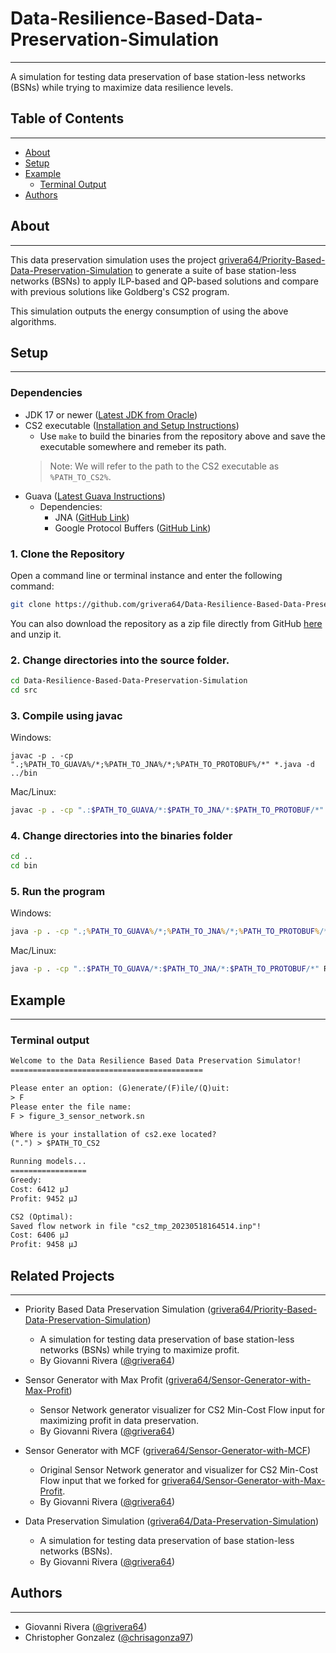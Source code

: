 # Data-Resilience-Based-Data-Preservation-Simulation

---
A simulation for testing data preservation of base station-less networks (BSNs) while trying to maximize data resilience levels.

## Table of Contents

---
- [About](#about)
- [Setup](#setup)
- [Example](#example)
  - [Terminal Output](#terminal-output)
- [Authors](#authors)

## About

---
This data preservation simulation uses the project [grivera64/Priority-Based-Data-Preservation-Simulation](https://github.com/grivera64/Priority-Based-Data-Preservation-Simulation)
to generate a suite of base station-less networks (BSNs) to apply ILP-based and QP-based solutions and compare with previous solutions like Goldberg's CS2 program.

This simulation outputs the energy consumption of using the above algorithms.

## Setup

---

### Dependencies

- JDK 17 or newer ([Latest JDK from Oracle](https://www.oracle.com/java/technologies/downloads/))
- CS2 executable ([Installation and Setup Instructions](./CS2_SETUP.md))
  - Use `make` to build the binaries from the repository above and save the executable somewhere and remeber its path.
  > Note: We will refer to the path to the CS2 executable as `%PATH_TO_CS2%`.
- Guava ([Latest Guava Instructions](https://developers.google.com/optimization/install/java))
  - Dependencies:
    - JNA ([GitHub Link](https://github.com/java-native-access/jna)) 
    - Google Protocol Buffers ([GitHub Link](https://github.com/protocolbuffers/protobuf))

### 1. Clone the Repository

Open a command line or terminal instance and enter the following command:
```sh
git clone https://github.com/grivera64/Data-Resilience-Based-Data-Preservation-Simulation.git
```

You can also download the repository as a zip file directly
from GitHub [here](https://github.com/grivera64/Data-Resilience-Based-Data-Preservation-Simulation/archive/refs/heads/main.zip) and unzip it.

### 2. Change directories into the source folder.

```sh
cd Data-Resilience-Based-Data-Preservation-Simulation
cd src
```

### 3. Compile using javac

Windows:
```batch
javac -p . -cp ".;%PATH_TO_GUAVA%/*;%PATH_TO_JNA%/*;%PATH_TO_PROTOBUF%/*" *.java -d ../bin
```

Mac/Linux:
```sh
javac -p . -cp ".:$PATH_TO_GUAVA/*:$PATH_TO_JNA/*:$PATH_TO_PROTOBUF/*" **.java -d ../bin
```

### 4. Change directories into the binaries folder

```sh
cd ..
cd bin
```

### 5. Run the program

Windows:
```bat
java -p . -cp ".;%PATH_TO_GUAVA%/*;%PATH_TO_JNA%/*;%PATH_TO_PROTOBUF%/*" RunModelTests
```

Mac/Linux:
```sh
java -p . -cp ".:$PATH_TO_GUAVA/*:$PATH_TO_JNA/*:$PATH_TO_PROTOBUF/*" RunModelTests
```

## Example

---
### Terminal output

```txt
Welcome to the Data Resilience Based Data Preservation Simulator!
===========================================

Please enter an option: (G)enerate/(F)ile/(Q)uit:
> F
Please enter the file name:
F > figure_3_sensor_network.sn

Where is your installation of cs2.exe located?
(".") > $PATH_TO_CS2

Running models...
=================
Greedy:
Cost: 6412 µJ
Profit: 9452 µJ

CS2 (Optimal):
Saved flow network in file "cs2_tmp_20230518164514.inp"!
Cost: 6406 µJ
Profit: 9458 µJ

```

## Related Projects

---
- Priority Based Data Preservation Simulation ([grivera64/Priority-Based-Data-Preservation-Simulation](https://github.com/grivera64/Priority-Based-Data-Preservation-Simulation))
  - A simulation for testing data preservation of base station-less networks (BSNs) while trying to maximize profit.
  - By Giovanni Rivera ([@grivera64](https://github.com/grivera64))

- Sensor Generator with Max Profit ([grivera64/Sensor-Generator-with-Max-Profit](https://github.com/grivera64/Sensor-Generator-with-Max-Profit))
  - Sensor Network generator visualizer for CS2 Min-Cost Flow input for maximizing profit in data preservation.
  - By Giovanni Rivera ([@grivera64](https://github.com/grivera64))

- Sensor Generator with MCF ([grivera64/Sensor-Generator-with-MCF](https://github.com/grivera64/Sensor-Generator-with-MCF))
  - Original Sensor Network generator and visualizer for CS2 Min-Cost Flow input that we forked for [grivera64/Sensor-Generator-with-Max-Profit](https://github.com/grivera64/Sensor-Generator-with-Max-Profit).
  - By Giovanni Rivera ([@grivera64](https://github.com/grivera64))

- Data Preservation Simulation ([grivera64/Data-Preservation-Simulation](https://github.com/grivera64/Data-Preservation-Simulation))
  - A simulation for testing data preservation of base station-less networks (BSNs).
  - By Giovanni Rivera ([@grivera64](https://github.com/grivera64))

## Authors

---
- Giovanni Rivera ([@grivera64](https://github.com/grivera64))
- Christopher Gonzalez ([@chrisagonza97](https://github.com/chrisagonza97))
